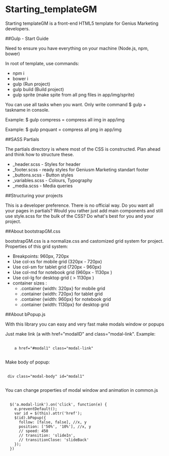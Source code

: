 # Starting_templateGM
Starting templateGM is a front-end HTML5 template for Genius Marketing developers.

##Gulp - Start Guide
<p>Need to ensure you have everything on your machine (Node.js, npm, bower)</p>
<p>In root of template, use commands:</p>
<ul>
	<li>npm i</li>
	<li>bower i</li>
	<li>gulp (Run project)</li>
	<li>gulp build (Build project)</li>
	<li>gulp sprite (make spite from all png files in app/img/sprite)</li>
</ul>
<p>You can use all tasks when you want. Only write command $ gulp + taskname in console.</p>
<p>Example: $ gulp compress = compress all img in app/img</p>
<p>Example: $ gulp pnquant = compress all png in app/img</p>
##SASS Partials
<p>The partials directory is where most of the CSS is constructed. Plan ahead and think how to structure these.</p>
<ul>
	<li>_header.scss - Styles for header</li>
	<li>_footer.scss - ready styles for Geniusm Marketing standart footer</li>
	<li>_buttons.scss - Button styles</li>
	<li>_variables.scss - Colours, Typography</li>
	<li>_media.scss - Media queries</li>
</ul>

##Structuring your projects
<p>This is a developer preference. There is no official way. Do you want all your pages in partials? Would you rather just add main components and still use style.scss for the bulk of the CSS? Do what's best for you and your project.</p>

##About bootstrapGM.css
<p>bootstrapGM.css is a normalize.css and castomized grid system for project. Properties of this grid system:</p>
<ul>
	<li>Breakpoints: 960px, 720px</li>
	<li>Use col-xs for mobile grid (320px - 720px)</li>
	<li>Use col-sm for tablet grid (720px - 960px)</li>
	<li>Use col-md for notebook grid (960px - 1130px )</li>
	<li>Use col-lg for desktop grid ( > 1130px )</li>
	<li>container sizes :
		<ul>
			<li>.container {width: 320px} for mobile grid</li>
			<li>.container {width: 720px} for tablet grid</li>
			<li>.container {width: 960px} for notebook grid</li>
			<li>.container {width: 1130px} for desktop grid</li>
		</ul>
	</li>
</ul>

##About bPopup.js
<p>With this library you can easy and very fast make modals window or popups</p>
<p>Just make link (a with href="modalID" and class="modal-link". Example:</p>
<pre>
	<code>
	a href="#modal1" class="modal-link" 
	</code>
</pre>
<p>Make body of popup:</p>
<pre>
	<code>
 div class="modal-body" id="modal1"
	</code>
</pre>
<p>You can change properties of modal window and animation in common.js</p>
<pre>
	<code>
  $('a.modal-link').on('click', function(e) {
    e.preventDefault();
    var id = $(this).attr('href');
    $(id).bPopup({
      follow: [false, false], //x, y
      position: ['50%', '10%'], //x, y
      // speed: 450
      // transition: 'slideIn',
      // transitionClose: 'slideBack'
    });
  })
	</code>
</pre>



